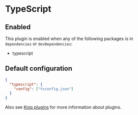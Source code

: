 # TypeScript

## Enabled

This plugin is enabled when any of the following packages is in `dependencies` or `devDependencies`:

- typescript

## Default configuration

```json
{
  "typescript": {
    "config": ["tsconfig.json"]
  }
}
```

Also see [Knip plugins][1] for more information about plugins.

[1]: https://github.com/webpro/knip/blob/next/README.md#plugins
